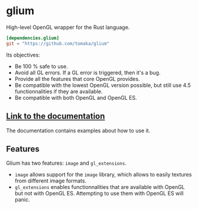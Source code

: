 # glium

High-level OpenGL wrapper for the Rust language.

```toml
[dependencies.glium]
git = "https://github.com/tomaka/glium"
```

Its objectives:
 - Be 100 % safe to use.
 - Avoid all GL errors. If a GL error is triggered, then it's a bug.
 - Provide all the features that core OpenGL provides.
 - Be compatible with the lowest OpenGL version possible, but still use 4.5 functionnalities if they are available.
 - Be compatible with both OpenGL and OpenGL ES.

## [Link to the documentation](http://tomaka.github.io/glium-docs/glium/)

The documentation contains examples about how to use it.

## Features

Glium has two features: `image` and `gl_extensions`.

 - `image` allows support for the `image` library, which allows to easily textures from different image formats.
 - `gl_extensions` enables functionnalities that are available with OpenGL but not with OpenGL ES. Attempting to use them with OpenGL ES will panic.
